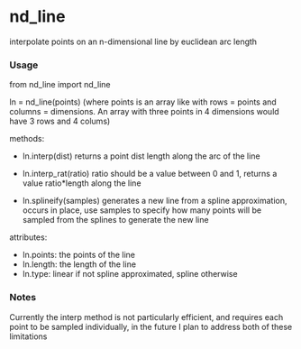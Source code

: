 # nd_line
interpolate points on an n-dimensional line by euclidean arc length

### Usage
from nd_line import nd_line

ln = nd_line(points) (where points is an array like with rows = points and columns = dimensions. An array with three points in 4 dimensions would have 3 rows and 4 colums)

methods:

- ln.interp(dist) returns a point dist length along the arc of the line

- ln.interp_rat(ratio) ratio should be a value between 0 and 1, returns a value ratio*length along the line

- ln.splineify(samples) generates a new line from a spline approximation, occurs in place, use samples to specify how many points will be sampled from the splines to generate the new line

attributes:

- ln.points: the points of the line
- ln.length: the length of the line
- ln.type: linear if not spline approximated, spline otherwise


### Notes

Currently the interp method is not particularly efficient, and requires each point to be sampled individually, in the future I plan to address both of these limitations